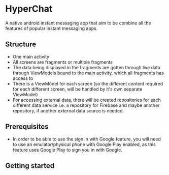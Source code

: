 # HyperChat

A native android instant messaging app that aim to be combine all the features of popular instant messaging apps.

## Structure
 - One main activity
 - All screens are fragments or multiple fragments
 - The data being displayed in the fragments are gotten through live data through ViewModels bound to the main activity, which all fragments has access to
 - There is a ViewModel for each screen (so the different content required for each different screen, will be handled by it's own separate ViewModel)
 - For accessing external data, there will be created repositories for each different data service i.e. a repository for Firebase and maybe another repository, if another external data source is needed. 

## Prerequisites
 - In order to be able to use the sign in with Google feature, you will need to use an emulator/physical phone with Google Play enabled, as this feature uses Google Play to sign you in with Google.

## Getting started


